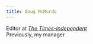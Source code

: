 ```yaml
---
title: Doug McMurdo
---
```


Editor at _[The Times-Independent](https://www.moabtimes.com)_  
Previously, my manager
